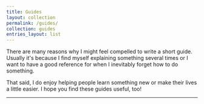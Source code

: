```yaml
---
title: Guides
layout: collection
permalink: /guides/
collection: guides
entries_layout: list
---
```


There are many reasons why I might feel compelled to write a short guide.
Usually it's because I find myself explaining something several times or I want
to have a good reference for when I inevitably forget how to do something.

That said, I do enjoy helping people learn something new or make their lives a
little easier. I hope you find these guides useful, too!

---
